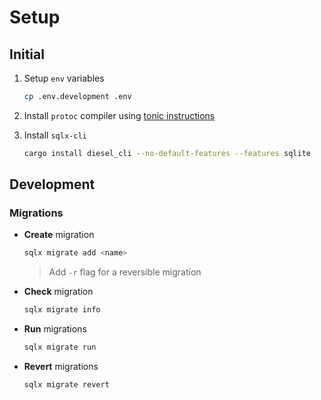 # Setup

## Initial

1. Setup `env` variables

    ```bash
    cp .env.development .env
    ```

2. Install `protoc` compiler using [tonic instructions](https://github.com/hyperium/tonic?tab=readme-ov-file#dependencies)

3. Install `sqlx-cli`

    ```bash
    cargo install diesel_cli --no-default-features --features sqlite
    ```

## Development

### Migrations

- **Create** migration

  ```bash
  sqlx migrate add <name>
  ```

  > Add `-r` flag for a reversible migration

- **Check** migration

  ```bash
  sqlx migrate info
  ```

- **Run** migrations

  ```bash
  sqlx migrate run
  ```

- **Revert** migrations

  ```bash
  sqlx migrate revert
  ```
  